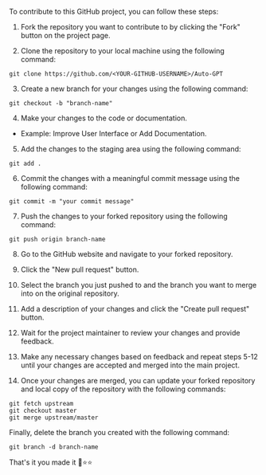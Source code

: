To contribute to this GitHub project, you can follow these steps:

1. Fork the repository you want to contribute to by clicking the "Fork" button on the project page.

2. Clone the repository to your local machine using the following command:

```
git clone https://github.com/<YOUR-GITHUB-USERNAME>/Auto-GPT
```

3. Create a new branch for your changes using the following command:

```
git checkout -b "branch-name"
```

4. Make your changes to the code or documentation.

- Example: Improve User Interface or Add Documentation.

5. Add the changes to the staging area using the following command:

```
git add .
```

6. Commit the changes with a meaningful commit message using the following command:

```
git commit -m "your commit message"
```

7. Push the changes to your forked repository using the following command:

```
git push origin branch-name
```

8. Go to the GitHub website and navigate to your forked repository.

9. Click the "New pull request" button.

10. Select the branch you just pushed to and the branch you want to merge into on the original repository.

11. Add a description of your changes and click the "Create pull request" button.

12. Wait for the project maintainer to review your changes and provide feedback.

13. Make any necessary changes based on feedback and repeat steps 5-12 until your changes are accepted and merged into the main project.

14. Once your changes are merged, you can update your forked repository and local copy of the repository with the following commands:

```
git fetch upstream
git checkout master
git merge upstream/master
```

Finally, delete the branch you created with the following command:

```
git branch -d branch-name
```

That's it you made it 🐣⭐⭐
